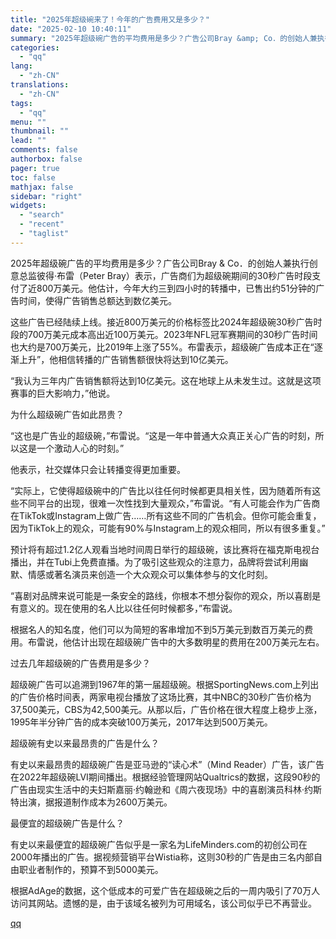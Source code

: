 ```yaml
---
title: "2025年超级碗来了！今年的广告费用又是多少？"
date: "2025-02-10 10:40:11"
summary: "2025年超级碗广告的平均费用是多少？广告公司Bray &amp; Co．的创始人兼执行创意总监彼得..."
categories:
  - "qq"
lang:
  - "zh-CN"
translations:
  - "zh-CN"
tags:
  - "qq"
menu: ""
thumbnail: ""
lead: ""
comments: false
authorbox: false
pager: true
toc: false
mathjax: false
sidebar: "right"
widgets:
  - "search"
  - "recent"
  - "taglist"
---
```


2025年超级碗广告的平均费用是多少？广告公司Bray & Co．的创始人兼执行创意总监彼得·布雷（Peter Bray）表示，广告商们为超级碗期间的30秒广告时段支付了近800万美元。他估计，今年大约三到四小时的转播中，已售出约51分钟的广告时间，使得广告销售总额达到数亿美元。

这些广告已经陆续上线。接近800万美元的价格标签比2024年超级碗30秒广告时段的700万美元成本高出近100万美元。2023年NFL冠军赛期间的30秒广告时间也大约是700万美元，比2019年上涨了55%。布雷表示，超级碗广告成本正在“逐渐上升”，他相信转播的广告销售额很快将达到10亿美元。

“我认为三年内广告销售额将达到10亿美元。这在地球上从未发生过。这就是这项赛事的巨大影响力，”他说。

为什么超级碗广告如此昂贵？

“这也是广告业的超级碗，”布雷说。“这是一年中普通大众真正关心广告的时刻，所以这是一个激动人心的时刻。”

他表示，社交媒体只会让转播变得更加重要。

“实际上，它使得超级碗中的广告比以往任何时候都更具相关性，因为随着所有这些不同平台的出现，很难一次性找到大量观众，”布雷说。“有人可能会作为广告商在TikTok或Instagram上做广告……所有这些不同的广告机会。但你可能会重复，因为TikTok上的观众，可能有90%与Instagram上的观众相同，所以有很多重复。”

预计将有超过1.2亿人观看当地时间周日举行的超级碗，该比赛将在福克斯电视台播出，并在Tubi上免费直播。为了吸引这些观众的注意力，品牌将尝试利用幽默、情感或著名演员来创造一个大众观众可以集体参与的文化时刻。

“喜剧对品牌来说可能是一条安全的路线，你根本不想分裂你的观众，所以喜剧是有意义的。现在使用的名人比以往任何时候都多，”布雷说。

根据名人的知名度，他们可以为简短的客串增加不到5万美元到数百万美元的费用。布雷说，他估计出现在超级碗广告中的大多数明星的费用在200万美元左右。

过去几年超级碗的广告费用是多少？

超级碗广告可以追溯到1967年的第一届超级碗。根据SportingNews.com上列出的广告价格时间表，两家电视台播放了这场比赛，其中NBC的30秒广告价格为37,500美元，CBS为42,500美元。从那以后，广告价格在很大程度上稳步上涨，1995年半分钟广告的成本突破100万美元，2017年达到500万美元。

超级碗有史以来最昂贵的广告是什么？

有史以来最昂贵的超级碗广告是亚马逊的“读心术”（Mind Reader）广告，该广告在2022年超级碗LVI期间播出。根据经验管理网站Qualtrics的数据，这段90秒的广告由现实生活中的夫妇斯嘉丽·约翰逊和《周六夜现场》中的喜剧演员科林·约斯特出演，据报道制作成本为2600万美元。

最便宜的超级碗广告是什么？

有史以来最便宜的超级碗广告似乎是一家名为LifeMinders.com的初创公司在2000年播出的广告。据视频营销平台Wistia称，这则30秒的广告是由三名内部自由职业者制作的，预算不到5000美元。

根据AdAge的数据，这个低成本的可爱广告在超级碗之后的一周内吸引了70万人访问其网站。遗憾的是，由于该域名被列为可用域名，该公司似乎已不再营业。

[qq](https://new.qq.com/rain/a/20250210A02JB700)
